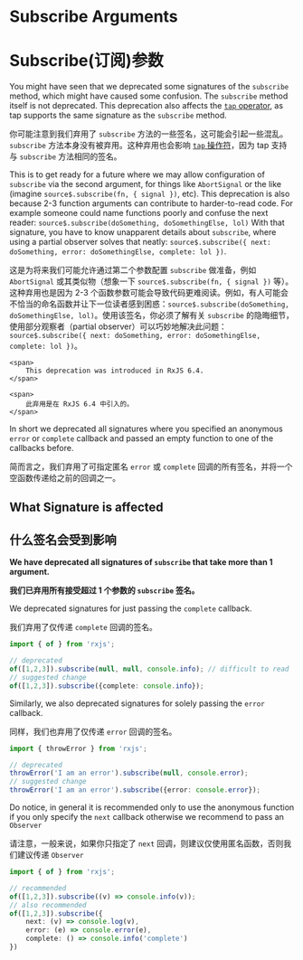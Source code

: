 # Subscribe Arguments

# Subscribe(订阅)参数

You might have seen that we deprecated some signatures of the `subscribe` method, which might have caused some confusion. The `subscribe` method itself is not deprecated. This deprecation also affects the [`tap` operator](../../api/operators/tap), as tap supports the same signature as the `subscribe` method.

你可能注意到我们弃用了 `subscribe` 方法的一些签名，这可能会引起一些混乱。`subscribe` 方法本身没有被弃用。这种弃用也会影响 [`tap` 操作符](../../api/operators/tap)，因为 tap 支持与 `subscribe` 方法相同的签名。

This is to get ready for a future where we may allow configuration of `subscribe` via the second argument, for things like `AbortSignal` or the like (imagine `source$.subscribe(fn, { signal })`, etc). This deprecation is also because 2-3 function arguments can contribute to harder-to-read code. For example someone could name functions poorly and confuse the next reader: `source$.subscribe(doSomething, doSomethingElse, lol)` With that signature, you have to know unapparent details about `subscribe`, where
using a partial observer solves that neatly: `source$.subscribe({ next: doSomething, error: doSomethingElse, complete: lol })`.

这是为将来我们可能允许通过第二个参数配置 `subscribe` 做准备，例如 `AbortSignal` 或其类似物（想象一下 `source$.subscribe(fn, { signal })` 等）。这种弃用也是因为 2-3 个函数参数可能会导致代码更难阅读。例如，有人可能会不恰当的命名函数并让下一位读者感到困惑：`source$.subscribe(doSomething, doSomethingElse, lol)`。使用该签名，你必须了解有关 `subscribe` 的隐晦细节，使用部分观察者（partial observer）可以巧妙地解决此问题： `source$.subscribe({ next: doSomething, error: doSomethingElse, complete: lol })`。

<div class="alert is-important">

    <span>
        This deprecation was introduced in RxJS 6.4.
    </span>

    <span>
        此弃用是在 RxJS 6.4 中引入的。
    </span>

</div>

In short we deprecated all signatures where you specified an anonymous `error` or `complete` callback and passed an empty function to one of the callbacks before.

简而言之，我们弃用了可指定匿名 `error` 或 `complete` 回调的所有签名，并将一个空函数传递给之前的回调之一。

## What Signature is affected

## 什么签名会受到影响

**We have deprecated all signatures of `subscribe` that take more than 1 argument.**

**我们已弃用所有接受超过 1 个参数的 `subscribe` 签名。**

We deprecated signatures for just passing the `complete` callback.

我们弃用了仅传递 `complete` 回调的签名。

```ts
import { of } from 'rxjs';

// deprecated
of([1,2,3]).subscribe(null, null, console.info); // difficult to read
// suggested change
of([1,2,3]).subscribe({complete: console.info});
```

Similarly, we also deprecated signatures for solely passing the `error` callback.

同样，我们也弃用了仅传递 `error` 回调的签名。

```ts
import { throwError } from 'rxjs';

// deprecated 
throwError('I am an error').subscribe(null, console.error);
// suggested change
throwError('I am an error').subscribe({error: console.error});
```

Do notice, in general it is recommended only to use the anonymous function if you only specify the `next` callback otherwise we recommend to pass an `Observer`

请注意，一般来说，如果你只指定了 `next` 回调，则建议仅使用匿名函数，否则我们建议传递 `Observer`

```ts
import { of } from 'rxjs';

// recommended 
of([1,2,3]).subscribe((v) => console.info(v));
// also recommended
of([1,2,3]).subscribe({
    next: (v) => console.log(v),
    error: (e) => console.error(e),
    complete: () => console.info('complete') 
})
```
